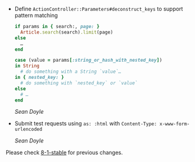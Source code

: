 *   Define `ActionController::Parameters#deconstruct_keys` to support pattern matching

    ```ruby
    if params in { search:, page: }
      Article.search(search).limit(page)
    else
      …
    end

    case (value = params[:string_or_hash_with_nested_key])
    in String
      # do something with a String `value`…
    in { nested_key: }
      # do something with `nested_key` or `value`
    else
      # …
    end
    ```

    *Sean Doyle*

*   Submit test requests using `as: :html` with `Content-Type: x-www-form-urlencoded`

    *Sean Doyle*

Please check [8-1-stable](https://github.com/rails/rails/blob/8-1-stable/actionpack/CHANGELOG.md) for previous changes.
